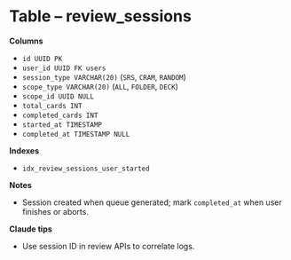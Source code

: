 # Table – review_sessions

**Columns**
- `id UUID PK`
- `user_id UUID FK users`
- `session_type VARCHAR(20)` (`SRS`, `CRAM`, `RANDOM`)
- `scope_type VARCHAR(20)` (`ALL`, `FOLDER`, `DECK`)
- `scope_id UUID NULL`
- `total_cards INT`
- `completed_cards INT`
- `started_at TIMESTAMP`
- `completed_at TIMESTAMP NULL`

**Indexes**
- `idx_review_sessions_user_started`

**Notes**
- Session created when queue generated; mark `completed_at` when user finishes or aborts.

**Claude tips**
- Use session ID in review APIs to correlate logs.
